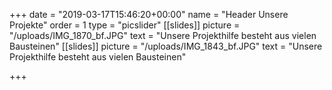 +++
date = "2019-03-17T15:46:20+00:00"
name = "Header Unsere Projekte"
order = 1
type = "picslider"
[[slides]]
picture = "/uploads/IMG_1870_bf.JPG"
text = "Unsere Projekthilfe besteht aus vielen Bausteinen"
[[slides]]
picture = "/uploads/IMG_1843_bf.JPG"
text = "Unsere Projekthilfe besteht aus vielen Bausteinen"

+++

